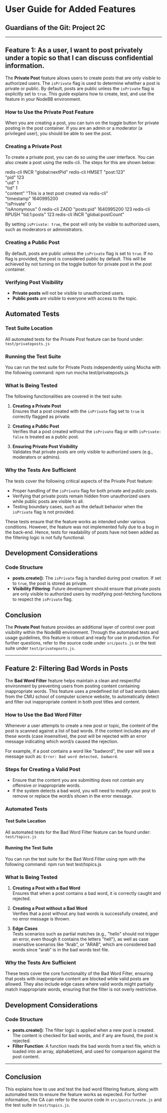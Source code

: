# User Guide for Added Features
## Guardians of the Git: Project 2C

---
## Feature 1: As a user, I want to post privately under a topic so that I can discuss confidential information.

The **Private Post** feature allows users to create posts that are only visible to authorized users. The `isPrivate` flag is used to determine whether a post is private or public. By default, posts are public unless the `isPrivate` flag is explicitly set to `true`. This guide explains how to create, test, and use the feature in your NodeBB environment.

### How to Use the Private Post Feature
When you are creating a post, you can turn on the toggle button for private posting in the post container. If you are an admin or a moderator (a privileged user), you should be able to see the post. 

### Creating a Private Post
To create a private post, you can do so using the user interface. You can also create a post using the redis-cli. The steps for this are shown below:

redis-cli INCR "global:nextPid"
redis-cli HMSET "post:123" \
  "pid" 123 \
  "uid" 1 \
  "tid" 1 \
  "content" "This is a test post created via redis-cli" \
  "timestamp" 1640995200 \
  "isPrivate" 0 \
  "isAnonymous" 0
redis-cli ZADD "posts:pid" 1640995200 123
redis-cli RPUSH "tid:1:posts" 123
redis-cli INCR "global:postCount"

By setting `isPrivate: true`, the post will only be visible to authorized users, such as moderators or administrators.

### Creating a Public Post
By default, posts are public unless the `isPrivate` flag is set to `true`. If no flag is provided, the post is considered public by default. This will be achieved by not turning on the toggle button for private post in the post container.

### Verifying Post Visibility
- **Private posts** will not be visible to unauthorized users.
- **Public posts** are visible to everyone with access to the topic.

## Automated Tests

### Test Suite Location
All automated tests for the Private Post feature can be found under:
`test/privateposts.js`

### Running the Test Suite
You can run the test suite for Private Posts independently using Mocha with the following command:
npm run mocha test/privateposts.js

### What Is Being Tested
The following functionalities are covered in the test suite:

1. **Creating a Private Post**  
   Ensures that a post created with the `isPrivate` flag set to `true` is correctly flagged as private.

2. **Creating a Public Post**  
   Verifies that a post created without the `isPrivate` flag or with `isPrivate: false` is treated as a public post.

3. **Ensuring Private Post Visibility**  
   Validates that private posts are only visible to authorized users (e.g., moderators or admins).

### Why the Tests Are Sufficient
The tests cover the following critical aspects of the Private Post feature:
- Proper handling of the `isPrivate` flag for both private and public posts.
- Verifying that private posts remain hidden from unauthorized users while public posts are visible to all.
- Testing boundary cases, such as the default behavior when the `isPrivate` flag is not provided.

These tests ensure that the feature works as intended under various conditions. However, the feature was not implemented fully due to a bug in the back-end. Hence, tests for readability of posts have not been added as the filtering logic is not fully functional.

## Development Considerations
### Code Structure
- **posts.create()**: The `isPrivate` flag is handled during post creation. If set to `true`, the post is stored as private.
- **Visibility Filtering**: Future development should ensure that private posts are only visible to authorized users by modifying post-fetching functions to respect the `isPrivate` flag.

## Conclusion
The **Private Post** feature provides an additional layer of control over post visibility within the NodeBB environment. Through the automated tests and usage guidelines, this feature is robust and ready for use in production. For further questions, refer to the source code under `src/posts.js` or the test suite under `test/privateposts.js`.

---








## Feature 2: Filtering Bad Words in Posts

The **Bad Word Filter** feature helps maintain a clean and respectful environment by preventing users from posting content containing inappropriate words. This feature uses a predefined list of bad words taken from the CMU school of computer science website, to automatically detect and filter out inappropriate content in both post titles and content.

### How to Use the Bad Word Filter
Whenever a user attempts to create a new post or topic, the content of the post is scanned against a list of bad words. If the content includes any of these words (case insensitive), the post will be rejected with an error message indicating which word/s caused the rejection.

For example, if a post contains a word like "badword", the user will see a message such as:
`Error: Bad word detected, badword`.

### Steps for Creating a Valid Post

- Ensure that the content you are submitting does not contain any offensive or inappropriate words.
- If the system detects a bad word, you will need to modify your post to remove or replace the word/s shown in the error message.

### Automated Tests

#### Test Suite Location
All automated tests for the Bad Word Filter feature can be found under:
`test/topics.js`

#### Running the Test Suite
You can run the test suite for the Bad Word Filter using npm with the following command:
npm run test test/topics.js


### What Is Being Tested

1. **Creating a Post with a Bad Word**  
   Ensures that when a post contains a bad word, it is correctly caught and rejected.
   
2. **Creating a Post without a Bad Word**  
   Verifies that a post without any bad words is successfully created, and no error message is thrown.

3. **Edge Cases**  
   Tests scenarios such as partial matches (e.g., "hello" should not trigger an error, even though it contains the letters "hell"), as well as case insensitive scenarios like “Arab”, or “ARAB”, which are considered bad words since “arab” is in the bad words text file.

### Why the Tests Are Sufficient
These tests cover the core functionality of the Bad Word Filter, ensuring that posts with inappropriate content are blocked while valid posts are allowed. They also include edge cases where valid words might partially match inappropriate words, ensuring that the filter is not overly restrictive.

## Development Considerations
### Code Structure

- **posts.create()**: The filter logic is applied when a new post is created. The content is checked for bad words, and if any are found, the post is rejected.
- **Filter Function**: A function reads the bad words from a text file, which is loaded into an array, alphabetized, and used for comparison against the post content.

---
## Conclusion

This explains how to use and test the bad word filtering feature, along with automated tests to ensure the feature works as expected. For further information, the CA can refer to the source code in `src/posts/create.js` and the test suite in `test/topics.js`.
